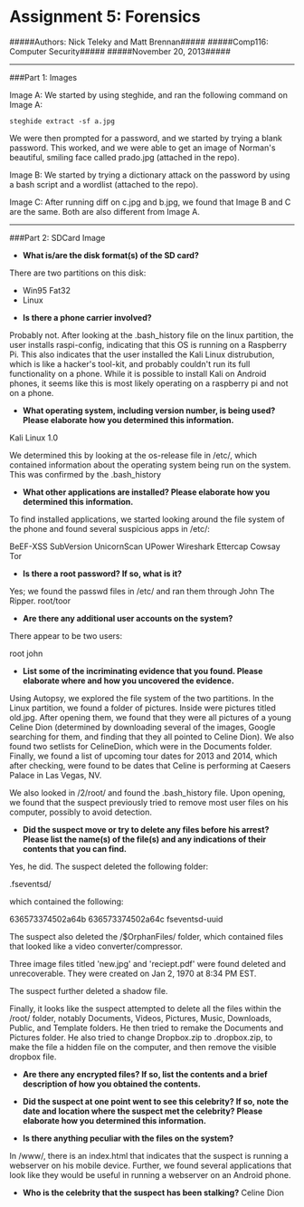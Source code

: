 Assignment 5: Forensics
===================================

#####Authors: Nick Teleky and Matt Brennan#####
#####Comp116: Computer Security#####
#####November 20, 2013#####

- - - - - - - - - - - - - - - - - - - - - - - -

###Part 1: Images

Image A: We started by using steghide, and ran the following command on Image A: 

`steghide extract -sf a.jpg`

We were then prompted for a password, and we started by trying a blank password. This worked, and we were able to get
an image of Norman's beautiful, smiling face called prado.jpg (attached in the repo).

Image B: We started by trying a dictionary attack on the password by using a bash script and a wordlist (attached to the repo).

Image C: After running diff on c.jpg and b.jpg, we found that Image B and C are the same. Both are also different from Image A.

- - - - - - - - - - - - - - - - - - - - - - - - -

###Part 2: SDCard Image

* __What is/are the disk format(s) of the SD card?__

There are two partitions on this disk:
 - Win95 Fat32
 - Linux

* __Is there a phone carrier involved?__

Probably not. After looking at the .bash_history file on the linux partition, the user installs raspi-config, indicating that this
OS is running on a Raspberry Pi. This also indicates that the user installed the Kali Linux distrubution, which is like a hacker's 
tool-kit, and probably couldn't run its full functionality on a phone. While it is possible to install Kali on Android phones, it
seems like this is most likely operating on a raspberry pi and not on a phone.

* __What operating system, including version number, is being used? Please elaborate how you determined this information.__

Kali Linux 1.0

We determined this by looking at the os-release file in /etc/, which contained information about the operating system being
run on the system. This was confirmed by the .bash_history

* __What other applications are installed? Please elaborate how you determined this information.__

To find installed applications, we started looking around the file system of the phone and found several suspicious apps in /etc/:

BeEF-XSS
SubVersion
UnicornScan
UPower
Wireshark
Ettercap
Cowsay
Tor

* __Is there a root password? If so, what is it?__

Yes; we found the passwd files in /etc/ and ran them through John The Ripper.
root/toor

* __Are there any additional user accounts on the system?__

There appear to be two users:

root
john

* __List some of the incriminating evidence that you found. Please elaborate where and how you uncovered the evidence.__

Using Autopsy, we explored the file system of the two partitions. In the Linux partition, we found a folder of pictures. Inside were pictures titled
 old.jpg. After opening them, we found that they were all pictures of a young Celine Dion (determined by downloading several of the images, 
 Google searching for them, and finding that they all pointed to Celine Dion). We also found two setlists for CelineDion, which were in the Documents
 folder. Finally, we found a list of upcoming tour dates for 2013 and 2014, which after checking, were found to be dates that Celine is performing
 at Caesers Palace in Las Vegas, NV.

We also looked in /2/root/ and found the .bash_history file. Upon opening, we found that the suspect previously tried to remove most user files on
 his computer, possibly to avoid detection.

* __Did the suspect move or try to delete any files before his arrest? Please list the name(s) of the file(s) and any indications of their contents that you can find.__

Yes, he did.
The suspect deleted the following folder:

.fseventsd/

which contained the following:

636573374502a64b
636573374502a64c
fseventsd-uuid

The suspect also deleted the /$OrphanFiles/ folder, which contained files that looked like a video converter/compressor.

Three image files titled 'new.jpg' and 'reciept.pdf' were found deleted and unrecoverable. They were created on Jan 2, 1970 at 8:34 PM EST. 

The suspect further deleted a shadow file.

Finally, it looks like the suspect attempted to delete all the files within the /root/ folder, notably Documents, Videos, Pictures, Music, 
 Downloads, Public, and Template folders. He then tried to remake the Documents and Pictures folder. He also tried to change Dropbox.zip to .dropbox.zip,
  to make the file a hidden file on the computer, and then remove the visible dropbox file.

* __Are there any encrypted files? If so, list the contents and a brief description of how you obtained the contents.__



* __Did the suspect at one point went to see this celebrity? If so, note the date and location where the suspect met the celebrity? Please elaborate how you determined this information.__



* __Is there anything peculiar with the files on the system?__

In /www/, there is an index.html that indicates that the suspect is running a webserver on his mobile device. Further, we found several 
applications that look like they would be useful in running a webserver on an Android phone.

* __Who is the celebrity that the suspect has been stalking?__
Celine Dion